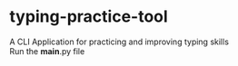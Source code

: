 # typing-practice-tool
A CLI Application for practicing and improving typing skills
<br>
Run the __main__.py file 
